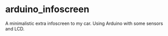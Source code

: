 # arduino_infoscreen
A minimalistic extra infoscreen to my car. Using Arduino with some sensors and LCD.
